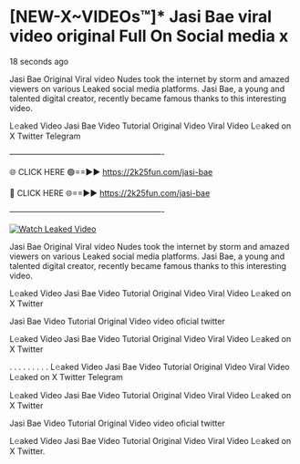 # [NEW-X~VIDEOs™]* Jasi Bae viral video original Full On Social media x

18 seconds ago

Jasi Bae Original Viral video Nudes took the internet by storm and amazed viewers on various Leaked social media platforms. Jasi Bae, a young and talented digital creator, recently became famous thanks to this interesting video.

L𝚎aked Video Jasi Bae Video Tutorial Original Video Viral Video L𝚎aked on X Twitter Telegram

———————————————————-

🌐 CLICK HERE 🟢==►► https://2k25fun.com/jasi-bae

🔴 CLICK HERE 🌐==►► https://2k25fun.com/jasi-bae

———————————————————-

[![Watch Leaked Video](https://miro.medium.com/v2/resize:fit:828/format:webp/1*cilzJN44JGOrTw9NJCrNHA.gif "Watch Leaked Video")](https://2k25fun.com/jasi-bae)

Jasi Bae Original Viral video Nudes took the internet by storm and amazed viewers on various Leaked social media platforms. Jasi Bae, a young and talented digital creator, recently became famous thanks to this interesting video.

L𝚎aked Video Jasi Bae Video Tutorial Original Video Viral Video L𝚎aked on X Twitter

Jasi Bae Video Tutorial Original Video video oficial twitter

L𝚎aked Video Jasi Bae Video Tutorial Original Video Viral Video L𝚎aked on X Twitter

. . . . . . . . . L𝚎aked Video Jasi Bae Video Tutorial Original Video Viral Video L𝚎aked on X Twitter Telegram

L𝚎aked Video Jasi Bae Video Tutorial Original Video Viral Video L𝚎aked on X Twitter

Jasi Bae Video Tutorial Original Video video oficial twitter

L𝚎aked Video Jasi Bae Video Tutorial Original Video Viral Video L𝚎aked on X Twitter.
